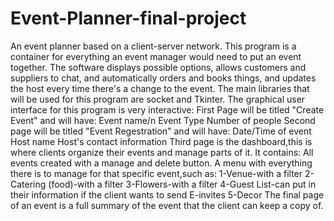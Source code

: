 # Event-Planner-final-project
An event planner based on a client-server network. This program is a container for everything an event manager would need to put an event together. The software displays possible options, allows customers and suppliers to chat, and automatically orders and books things, and updates the host every time there's a change to the event. 
The main libraries that will be used for this program are socket and Tkinter.
The graphical user interface for this program is very interactive:
First Page will be titled "Create Event" and will have:
Event name/n
Event Type
Number of people
Second page will be titled "Event Regestration" and will have:
Date/Time of event
Host name
Host's contact information
Third page is the dashboard,this is where clients organize their events and manage parts of it. It contains:
All events created with a manage and delete button.
A menu with everything there is to manage for that specific event,such as:
1-Venue-with a filter
2-Catering (food)-with a filter
3-Flowers-with a filter
4-Guest List-can put in their information if the client wants to send E-invites
5-Decor
The final page of an event is a full summary of the event that the client can keep a copy of.
